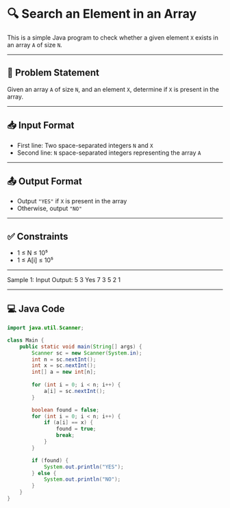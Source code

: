 # 🔍 Search an Element in an Array

This is a simple Java program to check whether a given element `X` exists in an array `A` of size `N`.

---

## 🧠 Problem Statement

Given an array `A` of size `N`, and an element `X`, determine if `X` is present in the array.

---

## 📥 Input Format

- First line: Two space-separated integers `N` and `X`
- Second line: `N` space-separated integers representing the array `A`

---

## 📤 Output Format

- Output `"YES"` if `X` is present in the array
- Otherwise, output `"NO"`

---

## ✅ Constraints

- 1 ≤ N ≤ 10⁵  
- 1 ≤ A[i] ≤ 10⁵

---
Sample 1:
Input             Output:
5 3                Yes
7 3 5 2 1

---

## 💻 Java Code

```java
import java.util.Scanner;

class Main {
    public static void main(String[] args) {
        Scanner sc = new Scanner(System.in);
        int n = sc.nextInt();
        int x = sc.nextInt();
        int[] a = new int[n];
        
        for (int i = 0; i < n; i++) {
            a[i] = sc.nextInt();
        }

        boolean found = false;
        for (int i = 0; i < n; i++) {
            if (a[i] == x) {
                found = true;
                break;
            }
        }

        if (found) {
            System.out.println("YES");
        } else {
            System.out.println("NO");
        }
    }
}

